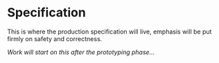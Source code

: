 # Specification

This is where the production specification will live, emphasis will be put firmly on safety and correctness.

_Work will start on this after the prototyping phase..._
